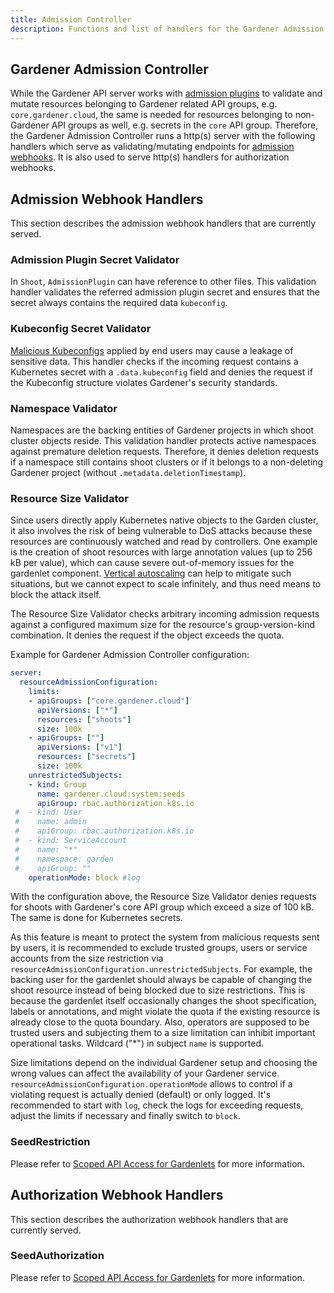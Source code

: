 ```yaml
---
title: Admission Controller
description: Functions and list of handlers for the Gardener Admission Controller
---
```


## Gardener Admission Controller

While the Gardener API server works with [admission plugins](./apiserver_admission_plugins.md) to validate and mutate resources belonging to Gardener related API groups, e.g. `core.gardener.cloud`, the same is needed for resources belonging to non-Gardener API groups as well, e.g. secrets in the `core` API group.
Therefore, the Gardener Admission Controller runs a http(s) server with the following handlers which serve as validating/mutating endpoints for [admission webhooks](https://kubernetes.io/docs/reference/access-authn-authz/extensible-admission-controllers/).
It is also used to serve http(s) handlers for authorization webhooks.

## Admission Webhook Handlers

This section describes the admission webhook handlers that are currently served.

### Admission Plugin Secret Validator

In `Shoot`, `AdmissionPlugin` can have reference to other files. This validation handler validates the referred admission plugin secret and ensures that the secret always contains the required data `kubeconfig`.

### Kubeconfig Secret Validator

[Malicious Kubeconfigs](https://github.com/kubernetes/kubectl/issues/697) applied by end users may cause a leakage of sensitive data.
This handler checks if the incoming request contains a Kubernetes secret with a `.data.kubeconfig` field and denies the request if the Kubeconfig structure violates Gardener's security standards.

### Namespace Validator

Namespaces are the backing entities of Gardener projects in which shoot cluster objects reside.
This validation handler protects active namespaces against premature deletion requests.
Therefore, it denies deletion requests if a namespace still contains shoot clusters or if it belongs to a non-deleting Gardener project (without `.metadata.deletionTimestamp`).

### Resource Size Validator

Since users directly apply Kubernetes native objects to the Garden cluster, it also involves the risk of being vulnerable to DoS attacks because these resources are continuously watched and read by controllers.
One example is the creation of shoot resources with large annotation values (up to 256 kB per value), which can cause severe out-of-memory issues for the gardenlet component.
[Vertical autoscaling](https://github.com/kubernetes/autoscaler/tree/master/vertical-pod-autoscaler) can help to mitigate such situations, but we cannot expect to scale infinitely, and thus need means to block the attack itself.

The Resource Size Validator checks arbitrary incoming admission requests against a configured maximum size for the resource's group-version-kind combination. It denies the request if the object exceeds the quota.

Example for Gardener Admission Controller configuration:
```yaml
server:
  resourceAdmissionConfiguration:
    limits:
    - apiGroups: ["core.gardener.cloud"]
      apiVersions: ["*"]
      resources: ["shoots"]
      size: 100k
    - apiGroups: [""]
      apiVersions: ["v1"]
      resources: ["secrets"]
      size: 100k
    unrestrictedSubjects:
    - kind: Group
      name: gardener.cloud:system:seeds
      apiGroup: rbac.authorization.k8s.io
 #  - kind: User
 #    name: admin
 #    apiGroup: rbac.authorization.k8s.io
 #  - kind: ServiceAccount
 #    name: "*"
 #    namespace: garden
 #    apiGroup: ""
    operationMode: block #log
```

With the configuration above, the Resource Size Validator denies requests for shoots with Gardener's core API group which exceed a size of 100 kB. The same is done for Kubernetes secrets.

As this feature is meant to protect the system from malicious requests sent by users, it is recommended to exclude trusted groups, users or service accounts from the size restriction via `resourceAdmissionConfiguration.unrestrictedSubjects`.
For example, the backing user for the gardenlet should always be capable of changing the shoot resource instead of being blocked due to size restrictions.
This is because the gardenlet itself occasionally changes the shoot specification, labels or annotations, and might violate the quota if the existing resource is already close to the quota boundary.
Also, operators are supposed to be trusted users and subjecting them to a size limitation can inhibit important operational tasks.
Wildcard ("*") in subject `name` is supported.

Size limitations depend on the individual Gardener setup and choosing the wrong values can affect the availability of your Gardener service.
`resourceAdmissionConfiguration.operationMode` allows to control if a violating request is actually denied (default) or only logged.
It's recommended to start with `log`, check the logs for exceeding requests, adjust the limits if necessary and finally switch to `block`.

### SeedRestriction

Please refer to [Scoped API Access for Gardenlets](../deployment/gardenlet_api_access.md) for more information.

## Authorization Webhook Handlers

This section describes the authorization webhook handlers that are currently served.

### SeedAuthorization

Please refer to [Scoped API Access for Gardenlets](../deployment/gardenlet_api_access.md) for more information.